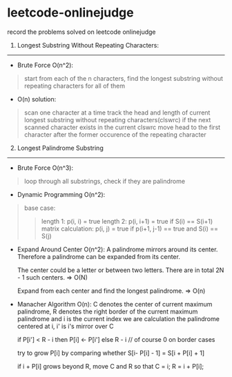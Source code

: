 leetcode-onlinejudge
====================
record the problems solved on leetcode onlinejudge

1. Longest Substring Without Repeating Characters:
------

* Brute Force O(n^2):
> start from each of the n characters, find the longest substring without repeating characters for all of them

* O(n) solution:
>scan one character at a time
>track the head and length of current longest substring without repeating characters(clswrc)
>if the next scanned character exists in the current clswrc
>move head to the first character after the former occurence of the repeating character

2. Longest Palindrome Substring
------

* Brute Force O(n^3):
> loop through all substrings, check if they are palindrome

* Dynamic Programming O(n^2):
> base case:
>> length 1: p(i, i) = true
>> length 2: p(i, i+1) = true if S(i) == S(i+1)
> matrix calculation:
>> p(i, j) = true if p(i+1, j-1) == true and S(i) == S(j)

* Expand Around Center O(n^2):
    A palindrome mirrors around its center.
	Therefore a palindrome can be expanded from its center.

	The center could be a letter or between two letters.
	There are in total 2N - 1 such centers.	=> O(N)

	Expand from each center and find the longest palindrome.	=> O(n)
* Manacher Algorithm O(n):
    C denotes the center of current maximum palindrome, R denotes the right border of the current maximum palindrome
    and i is the current index we are calculation the palindrome centered at i, i' is i's mirror over C

    if P[i'] < R - i
    then P[i] <- P[i']
    else R - i // of course 0 on border cases

    try to grow P[i] by comparing whether S[i- P[i] - 1] = S[i + P[i] + 1]

    if i + P[i] grows beyond R, move C and R so that
    C = i;
    R = i + P[i];
